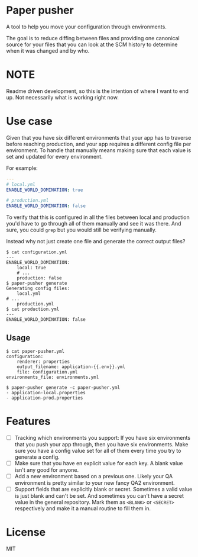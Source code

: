 Paper pusher
============

A tool to help you move your configuration through environments.

The goal is to reduce diffing between files and providing one canonical
source for your files that you can look at the SCM history to determine
when it was changed and by who.

# NOTE

Readme driven development, so this is the intention of where I want to
end up. Not necessarily what is working right now.

# Use case

Given that you have six different environments that your app has to
traverse before reaching production, and your app requires a different
config file per environment. To handle that manually means making sure
that each value is set and updated for every environment.

For example:

```yaml
---
# local.yml
ENABLE_WORLD_DOMINATION: true
```

```yaml
# production.yml
ENABLE_WORLD_DOMINATION: false
```

To verify that this is configured in all the files between local and
production you'd have to go through all of them manually and see it was
there. And sure, you could `grep` but you would still be
verifying manually.

Instead why not just create one file and generate the correct output files?

```shell
$ cat configuration.yml
---
ENABLE_WORLD_DOMINATION:
    local: true
    # ...
    production: false
$ paper-pusher generate
Generating config files:
    local.yml
# ...
    production.yml
$ cat production.yml
---
ENABLE_WORLD_DOMINATION: false
```

## Usage

```shell
$ cat paper-pusher.yml
configuration:
    renderer: properties
    output_filename: application-{{.env}}.yml
    file: configuration.yml
environments_file: environments.yml

$ paper-pusher generate -c paper-pusher.yml
- application-local.properties
- application-prod.properties
```

# Features

- [ ] Tracking which environments you support:
  If you have six environments that you push your app through, then you
  have six environments. Make sure you have a config value set for all
  of them every time you try to generate a config.
- [ ] Make sure that you have en explicit value for each key. A blank value
  isn't any good for anyone.
- [ ] Add a new environment based on a previous one. Likely your
  QA environment is pretty similar to your new fancy QA2 environment.
- [ ] Support fields that are explicitly blank or secret. Sometimes a valid
  value is just blank and can't be set. And sometimes you can't have
  a secret value in the general repository. Mark them as `<BLANK>` or
  `<SECRET>` respectively and make it a manual routine to fill them in.

# License
MIT
